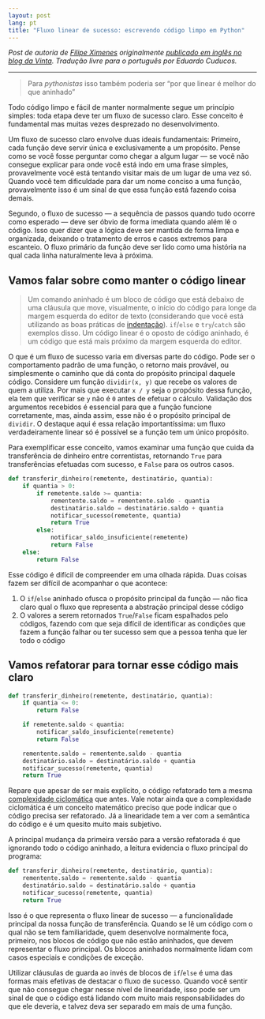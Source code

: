 ```yaml
---
layout: post
lang: pt
title: "Fluxo linear de sucesso: escrevendo código limpo em Python"
---
```


_Post de autoria de [Filipe Ximenes](https://bolha.us/@xima) originalmente [publicado em inglês no blog da Vinta](https://www.vintasoftware.com/blog/flat-success-path). Tradução livre para o português por Eduardo Cuducos._

* * *

> Para _pythonistas_ isso também poderia ser “por que linear é melhor do que aninhado”

Todo código limpo e fácil de manter normalmente segue um princípio simples: toda etapa deve ter um fluxo de sucesso claro. Esse conceito é fundamental mas muitas vezes desprezado no desenvolvimento. 

Um fluxo de sucesso claro envolve duas ideais fundamentais: Primeiro, cada função deve servir única e exclusivamente a um propósito. Pense como se você fosse perguntar como chegar a algum lugar — se você não consegue explicar para onde você está indo em uma frase simples, provavelmente você está tentando visitar mais de um lugar de uma vez só. Quando você tem dificuldade para dar um nome conciso a uma função, provavelmente isso é um sinal de que essa função está fazendo coisa demais.

Segundo, o fluxo de sucesso — a sequência de passos quando tudo ocorre como esperado — deve ser óbvio de forma imediata quando além lê o código. Isso quer dizer que a lógica deve ser mantida de forma limpa e organizada, deixando o tratamento de erros e casos extremos para escanteio. O fluxo primário da função deve ser lido como uma história na qual cada linha naturalmente leva à próxima. 

## Vamos falar sobre como manter o código linear

> Um comando aninhado é um bloco de código que está debaixo de uma cláusula que move, visualmente, o início do código para longe da margem esquerda do editor de texto (considerando que você está utilizando as boas práticas de [indentação](https://pt.wikipedia.org/wiki/Indenta%C3%A7%C3%A3o)). `if`/`else` e `try`/`catch` são exemplos disso. Um código linear é o oposto de código aninhado, é um código que está mais próximo da margem esquerda do editor.

O que é um fluxo de sucesso varia em diversas parte do código. Pode ser o comportamento padrão de uma função, o retorno mais provável, ou simplesmente o caminho que dá conta do propósito principal daquele código. Considere um função `dividir(x, y)` que recebe os valores de quem a utiliza. Por mais que executar `x / y` seja o propósito dessa função, ela tem que verificar se `y` não é `0` antes de efetuar o cálculo. Validação dos argumentos recebidos é essencial para que a função funcione corretamente, mas, ainda assim, esse não é o propósito principal de `dividir`. O destaque aqui é essa relação importantíssima: um fluxo verdadeiramente linear só é possível se a função tem um único propósito.

Para exemplificar esse conceito, vamos examinar uma função que cuida da transferência de dinheiro entre correntistas, retornando `True` para transferências efetuadas com sucesso, e `False` para os outros casos.

```python
def transferir_dinheiro(remetente, destinatário, quantia):
    if quantia > 0:
        if remetente.saldo >= quantia:
            rementente.saldo = rementente.saldo - quantia
            destinatário.saldo = destinatário.saldo + quantia
            notificar_sucesso(remetente, quantia)
            return True
        else:
            notificar_saldo_insuficiente(remetente)
            return False
    else:
        return False
```

Esse código é difícil de compreender em uma olhada rápida. Duas coisas fazem ser difícil de acompanhar o que acontece:

1. O `if`/`else` aninhado ofusca o propósito principal da função — não fica claro qual o fluxo que representa a abstração principal desse código
2. O valores a serem retornados `True`/`False` ficam espalhados pelo códigos, fazendo com que seja difícil de identificar as condições que fazem a função falhar ou ter sucesso sem que a pessoa tenha que ler todo o código

## Vamos refatorar para tornar esse código mais claro

```python
def transferir_dinheiro(remetente, destinatário, quantia):
    if quantia <= 0:
        return False

    if remetente.saldo < quantia:
        notificar_saldo_insuficiente(remetente)
        return False

    rementente.saldo = rementente.saldo - quantia
    destinatário.saldo = destinatário.saldo + quantia
    notificar_sucesso(remetente, quantia)
    return True
```

Repare que apesar de ser mais explícito, o código refatorado tem a mesma [complexidade ciclomática](https://pt.wikipedia.org/wiki/Complexidade_ciclom%C3%A1tica) que antes. Vale notar ainda que a complexidade ciclomática é um conceito matemático preciso que pode indicar que o código precisa ser refatorado. Já a linearidade tem a ver com a semântica do código e é um quesito muito mais subjetivo.

A principal mudança da primeira versão para a versão refatorada é que ignorando todo o código aninhado, a leitura evidencia o fluxo principal do programa:

```python
def transferir_dinheiro(remetente, destinatário, quantia):
    rementente.saldo = rementente.saldo - quantia
    destinatário.saldo = destinatário.saldo + quantia
    notificar_sucesso(remetente, quantia)
    return True
```

Isso é o que representa o fluxo linear de sucesso — a funcionalidade principal da nossa função de transferência. Quando se lê um código com o qual não se tem familiaridade, 
quem desenvolve normalmente foca, primeiro, nos blocos de código que não estão aninhados, que devem representar o fluxo principal. Os blocos aninhados normalmente lidam com casos especiais e condições de exceção.

Utilizar cláusulas de guarda ao invés de blocos de `if`/`else` é uma das formas mais efetivas de destacar o fluxo de sucesso. Quando você sentir que não consegue chegar nesse nível de linearidade, isso pode ser um sinal de que o código está lidando com muito mais responsabilidades do que ele deveria, e talvez deva ser separado em mais de uma função.
